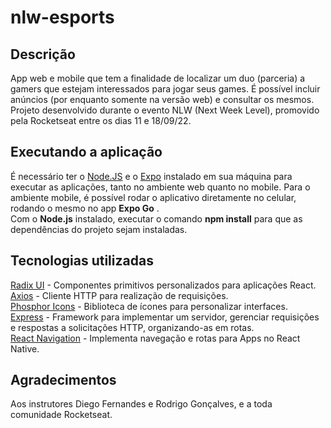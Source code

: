 # nlw-esports

## Descrição  

App web e mobile que tem a finalidade de localizar um duo (parceria) a gamers que estejam interessados para jogar seus games. É possível incluir anúncios (por enquanto somente na versão web) e consultar os mesmos.  
Projeto desenvolvido durante o evento NLW (Next Week Level), promovido pela Rocketseat entre os dias 11 e 18/09/22.  

## Executando a aplicação

É necessário ter o [Node.JS](nodejs.org) e o [Expo](expo.dev) instalado em sua máquina para executar as aplicações, tanto no ambiente web quanto no mobile.
Para o ambiente mobile, é possível rodar o aplicativo diretamente no celular, rodando o mesmo no app **Expo Go** .  
Com o **Node.js** instalado, executar o comando **npm install** para que as dependências do projeto sejam instaladas.  

## Tecnologias utilizadas  

[Radix UI](www.radix-ui.com) - Componentes primitivos personalizados para aplicações React.  
[Axios](www.axios-http.com) - Cliente HTTP para realização de requisições.  
[Phosphor Icons](phosphoricons.com) - Biblioteca de ícones para personalizar interfaces.  
[Express](www.expressjs.com) - Framework para implementar um servidor, gerenciar requisições e respostas a solicitações HTTP, organizando-as em rotas.  
[React Navigation](reactnavigation.org) - Implementa navegação e rotas para Apps no React Native.  

## Agradecimentos  

Aos instrutores Diego Fernandes e Rodrigo Gonçalves, e a toda comunidade Rocketseat.  

